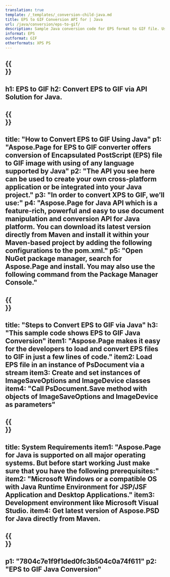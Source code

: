 ```yaml
---
translation: true
template: /_templates/_conversion-child-java.md
title: EPS to GIF Conversion API for | Java
url: /java/conversion/eps-to-gif/ 
description: Sample Java conversion code for EPS format to GIF file. Use this example code to convert EPS to GIF within any Web or Desktop Java based application.
informat: EPS
outformat: GIF
otherformats: XPS PS
---
```


{{<section banner>}}
---
h1: EPS to GIF
h2: Convert EPS to GIF via API Solution for Java.
---

{{<section overview>}}
---
title: "How to Convert EPS to GIF Using Java"
p1: "Aspose.Page for EPS to GIF converter offers conversion of Encapsulated PostScript (EPS) file to GIF image with using of any language supported by Java"
p2: "The API you see here can be used to create your own cross-platform application or be integrated into your Java project."
p3: "In order to convert XPS to GIF, we’ll use:"
p4: "Aspose.Page for Java API which is a feature-rich, powerful and easy to use document manipulation and conversion API for Java platform. You can download its latest version directly from Maven and install it within your Maven-based project by adding the following configurations to the pom.xml."
p5: "Open NuGet package manager, search for Aspose.Page and install. You may also use the following command from the Package Manager Console."
---

{{<section feature1>}}
---
title: "Steps to Convert EPS to GIF via Java"
h3: "This sample code shows EPS to GIF Java Conversion"
item1: "Aspose.Page makes it easy for the developers to load and convert EPS files to GIF in just a few lines of code."
item2: Load EPS file in an instance of PsDocument via a stream
item3: Create and set instances of ImageSaveOptions and ImageDevice classes
item4: "Call PsDocument.Save method with objects of ImageSaveOptions and ImageDevice as parameters"
---

{{<section feature2>}}
---
title: System Requirements
item1: "Aspose.Page for Java is supported on all major operating systems. But before start working Just make sure that you have the following prerequisites:"
item2: "Microsoft Windows or a compatible OS with Java Runtime Environment for JSP/JSF Application and Desktop Applications."
item3: Development environment like Microsoft Visual Studio.
item4: Get latest version of Aspose.PSD for Java directly from Maven.
---

{{<section gist>}}
---
p1: "7804c7e1f9f1ded0fc3b504c0a74f611"
p2: "EPS to GIF Java Conversion"
---


